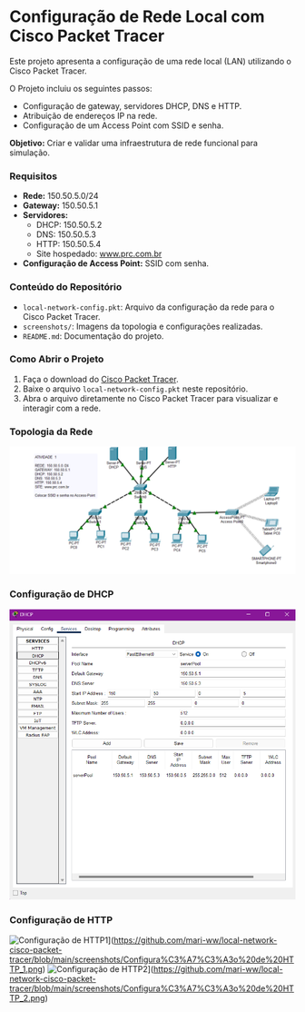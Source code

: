 # Configuração de Rede Local com Cisco Packet Tracer

Este projeto apresenta a configuração de uma rede local (LAN) utilizando o Cisco Packet Tracer.  

O Projeto incluiu os seguintes passos:  
- Configuração de gateway, servidores DHCP, DNS e HTTP.  
- Atribuição de endereços IP na rede.  
- Configuração de um Access Point com SSID e senha.  

**Objetivo:** Criar e validar uma infraestrutura de rede funcional para simulação.

### Requisitos
- **Rede:** 150.50.5.0/24  
- **Gateway:** 150.50.5.1  
- **Servidores:**  
  - DHCP: 150.50.5.2  
  - DNS: 150.50.5.3  
  - HTTP: 150.50.5.4  
  - Site hospedado: www.prc.com.br  
- **Configuração de Access Point:** SSID com senha.

### Conteúdo do Repositório
- `local-network-config.pkt`: Arquivo da configuração da rede para o Cisco Packet Tracer.  
- `screenshots/`: Imagens da topologia e configurações realizadas.  
- `README.md`: Documentação do projeto.  

### Como Abrir o Projeto
1. Faça o download do [Cisco Packet Tracer](https://www.netacad.com/pt-br/courses/packet-tracer).  
2. Baixe o arquivo `local-network-config.pkt` neste repositório.  
3. Abra o arquivo diretamente no Cisco Packet Tracer para visualizar e interagir com a rede.  

### Topologia da Rede
![screenshots/Topologia-da-Rede.png](https://github.com/mari-ww/local-network-cisco-packet-tracer/blob/main/screenshots/Topologia%20da%20Rede.png)

### Configuração de DHCP
![screenshots/Configuração-de-DHCP.png](https://github.com/mari-ww/local-network-cisco-packet-tracer/blob/main/screenshots/Configura%C3%A7%C3%A3o%20de%20DHCP.png)


### Configuração de HTTP
![Configuração de HTTP1](screenshots/config-http.png)](https://github.com/mari-ww/local-network-cisco-packet-tracer/blob/main/screenshots/Configura%C3%A7%C3%A3o%20de%20HTTP_1.png)
![Configuração de HTTP2](screenshots/config-http.png)](https://github.com/mari-ww/local-network-cisco-packet-tracer/blob/main/screenshots/Configura%C3%A7%C3%A3o%20de%20HTTP_2.png)
